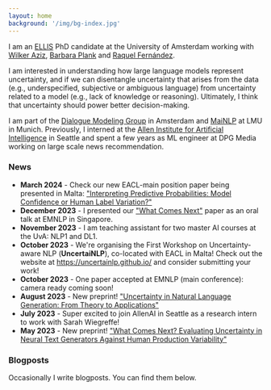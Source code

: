 ```yaml
---
layout: home
background: '/img/bg-index.jpg'
---
```


I am an [ELLIS](https://ellis.eu/) PhD candidate at the University of Amsterdam working with [Wilker Aziz](https://wilkeraziz.github.io/), [Barbara Plank](https://bplank.github.io/) and [Raquel Fernández](https://staff.fnwi.uva.nl/r.fernandezrovira/). 

I am interested in understanding how large language models represent uncertainty, and if we can disentangle uncertainty that arises from the data (e.g., underspecified, subjective or ambiguous language) from uncertainty related to a model (e.g., lack of knowledge or reasoning). Ultimately, I think that uncertainty should power better decision-making.

I am part of the [Dialogue Modeling Group](https://dmg-illc.github.io/dmg/) in Amsterdam and [MaiNLP](https://mainlp.github.io/) at LMU in Munich. Previously, I interned at the [Allen Institute for Artificial Intelligence](https://allenai.org/) in Seattle and spent a few years as ML engineer at DPG Media working on large scale news recommendation.


### News
- **March 2024** - Check our new EACL-main position paper being presented in Malta: ["Interpreting Predictive Probabilities: Model Confidence or Human Label Variation?"](https://aclanthology.org/2024.eacl-short.24/)
- **December 2023** - I presented our ["What Comes Next"](https://aclanthology.org/2023.emnlp-main.887/) paper as an oral talk at EMNLP in Singapore. 
- **November 2023** - I am teaching assistant for two master AI courses at the UvA: NLP1 and DL1.
- **October 2023** - We're organising the First Workshop on Uncertainty-aware NLP (**UncertaiNLP**), co-located with EACL in Malta! Check out the website at https://uncertainlp.github.io/ and consider submitting your work!
- **October 2023** - One paper accepted at EMNLP (main conference): camera ready coming soon!
- **August 2023** - New preprint! ["Uncertainty in Natural Language Generation: From Theory to Applications"
](https://arxiv.org/abs/2307.15703)
- **July 2023** - Super excited to join AllenAI in Seattle as a research intern to work with Sarah Wiegreffe!
- **May 2023** - New preprint! ["What Comes Next? Evaluating Uncertainty in Neural Text Generators Against Human Production Variability"](https://arxiv.org/abs/2305.11707)

[//]: # (- **December 2022** - I am presenting our [EMNLP paper]&#40;https://aclanthology.org/2022.emnlp-main.124/&#41; as an oral talk in the interpretability track in Abu Dhabi.)

[//]: # (- **November 2022** - Teaching assistant for the MSc AI course [Deep Learning 1]&#40;https://uvadlc.github.io/&#41;.)

[//]: # (- **Oct 2022** - New EMNLP paper: Stop Measuring Calibration When Humans Disagree! Find the preprint [here]&#40;https://arxiv.org/abs/2210.16133.pdf&#41; and a summary on twitter [here]&#40;https://twitter.com/jsbaan/status/1587023453923803137?s=20&t=hObUFX9YtyNWzoqRXtsrGA&#41;.)

[//]: # (- **Sept 2022** - Presented a poster at the [ELLIS Machine Learning Symposium]&#40;https://ellisalicante.org/eds2022/&#41; in Alicante, Spain. )

[//]: # (- **April 2022** - Attended [REST-CL]&#40;https://sites.google.com/view/rest-cl/&#41; in Barcelona, Spain.)

[//]: # (- **March 2022** - Guest lecture "Introduction to Transformers", second year Data Science BSc students at the IT University of Copenhagen.)

[//]: # (- **February 2022** - Three months research visit in the [NLPnorth]&#40;https://nlpnorth.github.io/&#41; group at the IT University of Copenhagen.)

[//]: # (- **November 2021** - Teaching assistant for the MSc AI course NLP 1.)

[//]: # (- **October 2021** - Started my PhD in the [Dialogue Modeling Group]&#40;https://dmg-illc.github.io/dmg/&#41; at the University of Amsterdam.)

### Blogposts
Occasionally I write blogposts. You can find them below.
